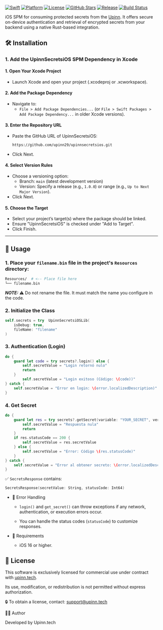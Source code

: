 [![Swift](https://img.shields.io/badge/Swift-6.1+-orange)](https://swift.org)
[![Platform](https://img.shields.io/badge/Platform-iOS%20-blue)]()
[![License](https://img.shields.io/github/license/upinn29/upinnsecretsios)](https://github.com/upinn29/upinnsecretsios/blob/main/LICENSE)
[![GitHub Stars](https://img.shields.io/github/stars/upinn29/upinnsecretsios?style=social)](https://github.com/upinn29/upinnsecretsios/stargazers)
[![Release](https://img.shields.io/github/v/tag/upinn29/upinnsecretsios?label=version)](https://github.com/upinn29/upinnsecretsios/releases)
[![Build Status](https://img.shields.io/github/actions/workflow/status/upinn29/upinnsecretsios/swift.yml)](https://github.com/upinn29/upinnsecretsios/actions)

iOS SPM for consuming protected secrets from the [Upinn](https://upinn.tech). It offers secure on-device authentication and retrieval of encrypted secrets from your backend using a native Rust-based integration.

## 🛠 Installation

### 1. Add the UpinnSecretsiOS SPM Dependency in Xcode

#### 1.  Open Your Xcode Project
- Launch Xcode and open your project (.xcodeproj or .xcworkspace).

#### 2. Add the Package Dependency
- Navigate to:
    - `File > Add Package Dependencies...` (or `File > Swift Packages > Add Package Dependency...` in older Xcode versions).

#### 3. Enter the Repository URL
- Paste the GitHub URL of UpinnSecretsiOS:
    ```bash
    https://github.com/upinn29/upinnsecretsios.git
    ```
- Click Next.

#### 4. Select Version Rules
- Choose a versioning option:
    - Branch: `main` (latest development version)
    - Version: Specify a release (e.g., `1.0.0`) or range (e.g., `Up to Next Major Version`).
- Click Next.

#### 5. Choose the Target
- Select your project’s target(s) where the package should be linked.
- Ensure "UpinnSecretsiOS" is checked under "Add to Target".
- Click Finish.
---


## 🚀 Usage

### 1. Place your `filename.bin` file in the project's `Resources` directory:
```bash
Resources/  # <-- Place file here
└── filename.bin
```

**_NOTE:_**  ⚠️ Do not rename the file. It must match the name you configure in the code.

### 2. Initialize the Class
```swift
self.secrets = try  UpinnSecretsiOSLib(
    isDebug: true,
    fileName: "filename"
)
```

### 3. Authentication (Login)
```swift
do {
    guard let code = try secrets?.login() else {
        self.secretValue = "Login retornó nulo"
        return
    }
        self.secretValue = "Login exitoso (Código: \(code))"
} catch {
    self.secretValue = "Error en login: \(error.localizedDescription)"
}
```

### 4. Get Secret

```swift
do {
    guard let res = try secrets?.getSecret(variable: "YOUR_SECRET", version: nil) else {
        self.secretValue = "Respuesta nula"
        return
    }
    if res.statusCode == 200 {
        self.secretValue = res.secretValue
    } else {
        self.secretValue = "Error: Código \(res.statusCode)"
    }
} catch {
    self.secretValue = "Error al obtener secreto: \(error.localizedDescription)"
}
```

✅ `SecretsResponse` contains:
```swift
SecretsResponse(secretValue: String, statusCode: Int64)
```

- 🧪 Error Handling
    - `login()` and `get_secret()` can throw exceptions if any network, authentication, or execution errors occur.

    - You can handle the status codes (`statusCode`) to customize responses.

- 🧰 Requirements
    - iOS 16 or higher.

## 📄 License

This software is exclusively licensed for commercial use under contract with [upinn.tech](https://upinn.tech).

Its use, modification, or redistribution is not permitted without express authorization.

🔒 To obtain a license, contact: [support@upinn.tech](mailto:contacto@upinn.tech)



🧑‍💻 Author

Developed by Upinn.tech